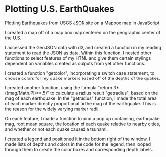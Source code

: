 # Plotting U.S. EarthQuakes
Plotting Earthquakes from USGS JSON site on a Mapbox map in JavaScript

I created a map off of a map box map centered on the geographic center of the U.S.

I accessed the GeoJSON data with d3, and created a function in my reading statement to read the JSON as data.
Within this function, I nested other functions to select features of my HTML and give them certain stylings dependent on variables created as outputs from yet other functions.

I created a function "getcolor", incorporating a switch case statement, to choose colors for my quake markers based off of the depths of the quakes.

I created another function, using the formula "return 3*((mag/Math.PI)**.5)" to calculate a radius result "getradius", based on the mag of each earthquake.
In the "getradius" function, I made the total area of each marker directly proportional to the mag of the earthquake.
This is the reason for the widely varying marker radii.

On each feature, I made a function to bind a pop up containing, earthquake mag, root mean square, the location of each quake relative to nearby cities, and whether or not each quake caused a tsunami.

I created a legend and positioned it in the bottom right of the window.
I made lists of depths and colors in the code for the legend, then looped through them to create the color boxes and corresponding depth labels.
